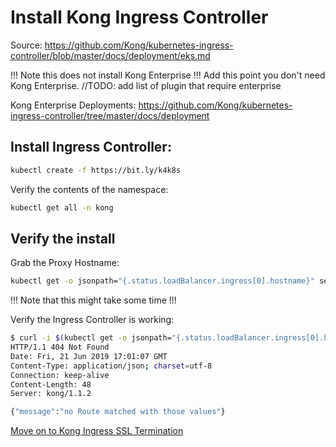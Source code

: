 # Install Kong Ingress Controller

Source: https://github.com/Kong/kubernetes-ingress-controller/blob/master/docs/deployment/eks.md

!!! Note this does not install Kong Enterprise !!!
Add this point you don't need Kong Enterprise.
//TODO: add list of plugin that require enterprise

Kong Enterprise Deployments:
https://github.com/Kong/kubernetes-ingress-controller/tree/master/docs/deployment

## Install Ingress Controller:
```bash
kubectl create -f https://bit.ly/k4k8s
```

Verify the contents of the namespace:
```bash
kubectl get all -n kong
``` 

## Verify the install

Grab the Proxy Hostname:
```bash
kubectl get -o jsonpath="{.status.loadBalancer.ingress[0].hostname}" service -n kong kong-proxy
```
!!! Note that this might take some time !!!

Verify the Ingress Controller is working:
```bash
$ curl -i $(kubectl get -o jsonpath="{.status.loadBalancer.ingress[0].hostname}" service -n kong kong-proxy)
HTTP/1.1 404 Not Found
Date: Fri, 21 Jun 2019 17:01:07 GMT
Content-Type: application/json; charset=utf-8
Connection: keep-alive
Content-Length: 48
Server: kong/1.1.2

{"message":"no Route matched with those values"}
```

[Move on to Kong Ingress SSL Termination](../cert-manager/README.md)